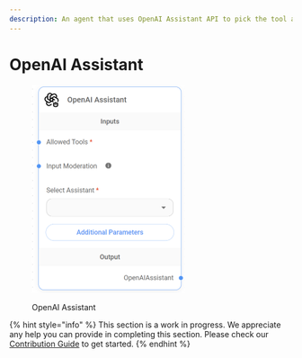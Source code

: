 ```yaml
---
description: An agent that uses OpenAI Assistant API to pick the tool and args to call.
---
```


# OpenAI Assistant

<figure><img src="../../../../.gitbook/assets/image--1---1---1---1---1---1---1---1---1---1---1---1---1---1---1---1---1-.png" alt="" width="272"><figcaption><p>OpenAI Assistant</p></figcaption></figure>

{% hint style="info" %}
This section is a work in progress. We appreciate any help you can provide in completing this section. Please check our [Contribution Guide](../../../../contributing/) to get started.
{% endhint %}

